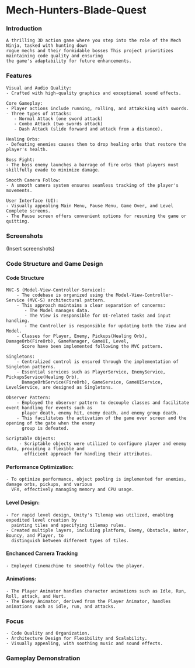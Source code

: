 # Mech-Hunters-Blade-Quest
 
### Introduction

    A thrilling 3D action game where you step into the role of the Mech Ninja, tasked with hunting down 
    rogue mechs and their formidable bosses This project prioritizes maintaining code quality and ensuring 
    the game's adaptability for future enhancements.
    
### Features
    Visual and Audio Quality:
    - Crafted with high-quality graphics and exceptional sound effects.
    
    Core Gameplay:
    - Player actions include running, rolling, and attakcking with swords.
    - Three types of attacks:
       - Normal Attack (one sword attack)
       - Combo Attack (two swords attack)
       - Dash Attack (slide forward and attack from a distance).

    Healing Orbs:
    - Defeating enemies causes them to drop healing orbs that restore the player's health.

    Boss Fight:
    - The boss enemy launches a barrage of fire orbs that players must skillfully evade to minimize damage.
    
    Smooth Camera Follow:
    - A smooth camera system ensures seamless tracking of the player's movements.
    
    User Interface (UI):
    - Visually appealing Main Menu, Pause Menu, Game Over, and Level Complete screens.
    - The Pause screen offers convenient options for resuming the game or quitting.
    
### Screenshots

   (Insert screenshots)
  
### Code Structure and Game Design
#### Code Structure

    MVC-S (Model-View-Controller-Service):
        - The codebase is organized using the Model-View-Controller-Service (MVC-S) architectural pattern.
        - This approach maintains a clear separation of concerns:
           - The Model manages data.
           - The View is responsible for UI-related tasks and input handling.
           - The Controller is responsible for updating both the View and Model.
        - Classes for Player, Enemy, Pickups(Healing Orb), DamageOrb(FireOrb), GameManager, GameUI, Level, 
          Score have been implemented following the MVC pattern.

    Singletons:
        - Centralized control is ensured through the implementation of Singleton patterns.
        - Essential services such as PlayerService, EnemyService, PickupsService(Healing Orb), 
          DamageOrbService(FireOrb), GameService, GameUIService, LevelService, are designed as Singletons.
       
    Observer Pattern:
        - Employed the observer pattern to decouple classes and facilitate event handling for events such as 
          player death, enemy hit, enemy death, and enemy group death.
        - This facilitates the activation of the game over screen and the opening of the gate when the enemy 
          group is defeated.

    Scriptable Objects:
         - Scriptable objects were utilized to configure player and enemy data, providing a flexible and 
           efficient approach for handling their attributes.
       
#### Performance Optimization:
    - To optimize performance, object pooling is implemented for enemies, damage orbs, pickups, and various 
      VFX, effectively managing memory and CPU usage.

#### Level Design:
    - For rapid level design, Unity's Tilemap was utilized, enabling expedited level creation by 
      painting tiles and specifying tilemap rules.
    - Created multiple layers, including platform, Enemy, Obstacle, Water, Bouncy, and Player, to 
      distinguish between different types of tiles.

#### Enchanced Camera Tracking
    - Employed Cinemachine to smoothly follow the player. 

#### Animations:
    - The Player Animator handles character animations such as Idle, Run, Roll, attack, and Hurt.
    - The Enemy Animator, derived from the Player Animator, handles animations such as idle, run, and attacks.
### Focus
    - Code Quality and Organization.
    - Architecture Design for Flexibility and Scalability.
    - Visually appealing, with soothing music and sound effects. 

### Gameplay Demonstration
